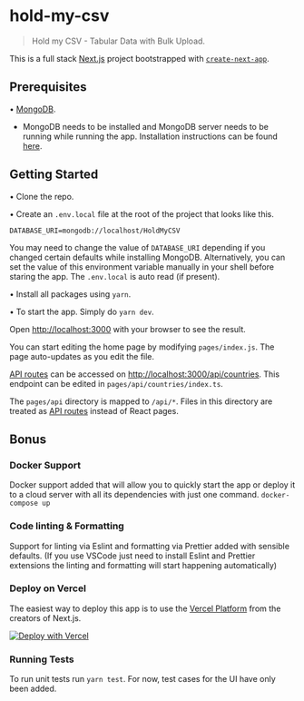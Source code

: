 # hold-my-csv

> Hold my CSV - Tabular Data with Bulk Upload.

This is a full stack [Next.js](https://nextjs.org/) project bootstrapped with [`create-next-app`](https://github.com/vercel/next.js/tree/canary/packages/create-next-app).

## Prerequisites

• [MongoDB](https://www.mongodb.com).

-   MongoDB needs to be installed and MongoDB server needs to be running while running the app.
    Installation instructions can be found [here](https://docs.mongodb.com/manual/installation).

## Getting Started

• Clone the repo.

• Create an `.env.local` file at the root of the project that looks like this.

```.env
DATABASE_URI=mongodb://localhost/HoldMyCSV
```

You may need to change the value of `DATABASE_URI` depending if you changed certain defaults while installing MongoDB.
Alternatively, you can set the value of this environment variable manually in your shell before staring the app. The `.env.local` is auto read (if present).

• Install all packages using `yarn`.

• To start the app. Simply do `yarn dev`.

Open [http://localhost:3000](http://localhost:3000) with your browser to see the result.

You can start editing the home page by modifying `pages/index.js`. The page auto-updates as you edit the file.

[API routes](https://nextjs.org/docs/api-routes/introduction) can be accessed on [http://localhost:3000/api/countries](http://localhost:3000/api/countries). This endpoint can be edited in `pages/api/countries/index.ts`.

The `pages/api` directory is mapped to `/api/*`. Files in this directory are treated as [API routes](https://nextjs.org/docs/api-routes/introduction) instead of React pages.

## Bonus

### Docker Support

Docker support added that will allow you to quickly start the app or deploy it to a cloud server with all its dependencies with just one command.
`docker-compose up`

### Code linting & Formatting

Support for linting via Eslint and formatting via Prettier added with sensible defaults. (If you use VSCode just need to install Eslint and Prettier extensions the linting and formatting will start happening automatically)

### Deploy on Vercel

The easiest way to deploy this app is to use the [Vercel Platform](https://vercel.com/new?utm_medium=default-template&filter=next.js&utm_source=create-next-app&utm_campaign=create-next-app-readme) from the creators of Next.js.

[![Deploy with Vercel](https://vercel.com/button)](https://vercel.com/new/git/external?repository-url=https%3A%2F%2Fgithub.com%2FMustansirZia%2Fhold-my-csv&env=DATABASE_URI&envDescription=Database%20connection%20string%20for%20mongodb.)

### Running Tests

To run unit tests run `yarn test`. For now, test cases for the UI have only been added.
